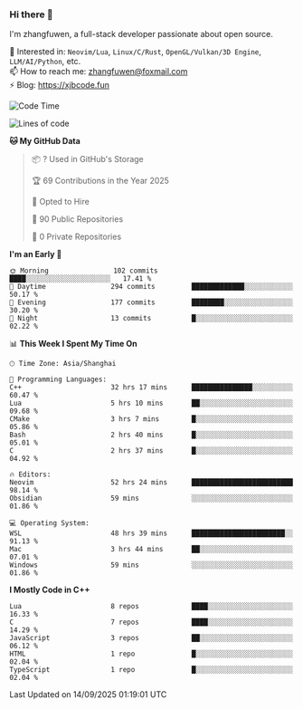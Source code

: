 ### Hi there 👋

I'm zhangfuwen, a full-stack developer passionate about open source.

🌱 Interested in: `Neovim/Lua`, `Linux/C/Rust`, `OpenGL/Vulkan/3D Engine`, `LLM/AI/Python`, etc.  
📫 How to reach me: zhangfuwen@foxmail.com  
⚡ Blog: https://xjbcode.fun 

<!--START_SECTION:waka-->
![Code Time](http://img.shields.io/badge/Code%20Time-82%20hrs%2032%20mins-blue)

![Lines of code](https://img.shields.io/badge/From%20Hello%20World%20I%27ve%20Written-65.3%20thousand%20lines%20of%20code-blue)

**🐱 My GitHub Data** 

> 📦 ? Used in GitHub's Storage 
 > 
> 🏆 69 Contributions in the Year 2025
 > 
> 💼 Opted to Hire
 > 
> 📜 90 Public Repositories 
 > 
> 🔑 0 Private Repositories 
 > 
**I'm an Early 🐤** 

```text
🌞 Morning                102 commits         ████░░░░░░░░░░░░░░░░░░░░░   17.41 % 
🌆 Daytime                294 commits         █████████████░░░░░░░░░░░░   50.17 % 
🌃 Evening                177 commits         ████████░░░░░░░░░░░░░░░░░   30.20 % 
🌙 Night                  13 commits          █░░░░░░░░░░░░░░░░░░░░░░░░   02.22 % 
```


📊 **This Week I Spent My Time On** 

```text
🕑︎ Time Zone: Asia/Shanghai

💬 Programming Languages: 
C++                      32 hrs 17 mins      ███████████████░░░░░░░░░░   60.47 % 
Lua                      5 hrs 10 mins       ██░░░░░░░░░░░░░░░░░░░░░░░   09.68 % 
CMake                    3 hrs 7 mins        █░░░░░░░░░░░░░░░░░░░░░░░░   05.86 % 
Bash                     2 hrs 40 mins       █░░░░░░░░░░░░░░░░░░░░░░░░   05.01 % 
C                        2 hrs 37 mins       █░░░░░░░░░░░░░░░░░░░░░░░░   04.92 % 

🔥 Editors: 
Neovim                   52 hrs 24 mins      █████████████████████████   98.14 % 
Obsidian                 59 mins             ░░░░░░░░░░░░░░░░░░░░░░░░░   01.86 % 

💻 Operating System: 
WSL                      48 hrs 39 mins      ███████████████████████░░   91.13 % 
Mac                      3 hrs 44 mins       ██░░░░░░░░░░░░░░░░░░░░░░░   07.01 % 
Windows                  59 mins             ░░░░░░░░░░░░░░░░░░░░░░░░░   01.86 % 
```

**I Mostly Code in C++** 

```text
Lua                      8 repos             ████░░░░░░░░░░░░░░░░░░░░░   16.33 % 
C                        7 repos             ████░░░░░░░░░░░░░░░░░░░░░   14.29 % 
JavaScript               3 repos             ██░░░░░░░░░░░░░░░░░░░░░░░   06.12 % 
HTML                     1 repo              █░░░░░░░░░░░░░░░░░░░░░░░░   02.04 % 
TypeScript               1 repo              █░░░░░░░░░░░░░░░░░░░░░░░░   02.04 % 
```




 Last Updated on 14/09/2025 01:19:01 UTC
<!--END_SECTION:waka-->
